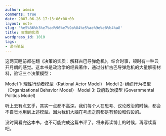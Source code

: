 ```yaml
---
author: admin
comments: true
date: 2007-06-26 17:13:06+00:00
layout: note
slug: '%e5%86%b3%e7%ad%96%e7%9a%84%e5%ae%9e%e8%b4%a8'
title: 决策的实质
wordpress_id: 1010
tags:
- 读书笔记
---
```


这两天睡前都在翻《决策的实质：解释古巴导弹危机》，结合时事，顿时有一种云开月朗的感觉。这本书是政治学的经典著作，通过分析古巴导弹危机的大量解密材料，验证三个决策模型：

Model 1: 理性行动者模型（Rational Actor Model）
Model 2: 组织行为模型（Organizational Behavior Model）
Model 3: 政府政治模型 (Governmental Politics Model)

听上去有点玄乎，其实一点都不高深。我们每个人在思考、议论政治的时候，都会不自觉地用到上述模型。因为我们大脑在考虑之前都是有预设和假设的。

没时间看完这本书，也不可能完成这篇书评了。将来再读博士的时候，再写续篇吧。


